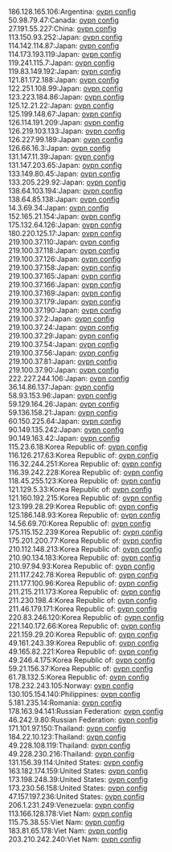 186.128.165.106:Argentina: [ovpn config](vpn/186_128_165_106.ovpn)  
50.98.79.47:Canada: [ovpn config](vpn/50_98_79_47.ovpn)  
27.191.55.227:China: [ovpn config](vpn/27_191_55_227.ovpn)  
113.150.93.252:Japan: [ovpn config](vpn/113_150_93_252.ovpn)  
114.142.114.87:Japan: [ovpn config](vpn/114_142_114_87.ovpn)  
114.173.193.119:Japan: [ovpn config](vpn/114_173_193_119.ovpn)  
119.241.115.7:Japan: [ovpn config](vpn/119_241_115_7.ovpn)  
119.83.149.192:Japan: [ovpn config](vpn/119_83_149_192.ovpn)  
121.81.172.188:Japan: [ovpn config](vpn/121_81_172_188.ovpn)  
122.251.108.99:Japan: [ovpn config](vpn/122_251_108_99.ovpn)  
123.223.184.86:Japan: [ovpn config](vpn/123_223_184_86.ovpn)  
125.12.21.22:Japan: [ovpn config](vpn/125_12_21_22.ovpn)  
125.199.148.67:Japan: [ovpn config](vpn/125_199_148_67.ovpn)  
126.114.191.209:Japan: [ovpn config](vpn/126_114_191_209.ovpn)  
126.219.103.133:Japan: [ovpn config](vpn/126_219_103_133.ovpn)  
126.227.99.189:Japan: [ovpn config](vpn/126_227_99_189.ovpn)  
126.66.16.3:Japan: [ovpn config](vpn/126_66_16_3.ovpn)  
131.147.11.39:Japan: [ovpn config](vpn/131_147_11_39.ovpn)  
131.147.203.65:Japan: [ovpn config](vpn/131_147_203_65.ovpn)  
133.149.80.45:Japan: [ovpn config](vpn/133_149_80_45.ovpn)  
133.205.229.92:Japan: [ovpn config](vpn/133_205_229_92.ovpn)  
138.64.103.194:Japan: [ovpn config](vpn/138_64_103_194.ovpn)  
138.64.85.138:Japan: [ovpn config](vpn/138_64_85_138.ovpn)  
14.3.69.34:Japan: [ovpn config](vpn/14_3_69_34.ovpn)  
152.165.21.154:Japan: [ovpn config](vpn/152_165_21_154.ovpn)  
175.132.64.126:Japan: [ovpn config](vpn/175_132_64_126.ovpn)  
180.220.125.17:Japan: [ovpn config](vpn/180_220_125_17.ovpn)  
219.100.37.110:Japan: [ovpn config](vpn/219_100_37_110.ovpn)  
219.100.37.118:Japan: [ovpn config](vpn/219_100_37_118.ovpn)  
219.100.37.126:Japan: [ovpn config](vpn/219_100_37_126.ovpn)  
219.100.37.158:Japan: [ovpn config](vpn/219_100_37_158.ovpn)  
219.100.37.165:Japan: [ovpn config](vpn/219_100_37_165.ovpn)  
219.100.37.166:Japan: [ovpn config](vpn/219_100_37_166.ovpn)  
219.100.37.169:Japan: [ovpn config](vpn/219_100_37_169.ovpn)  
219.100.37.179:Japan: [ovpn config](vpn/219_100_37_179.ovpn)  
219.100.37.190:Japan: [ovpn config](vpn/219_100_37_190.ovpn)  
219.100.37.2:Japan: [ovpn config](vpn/219_100_37_2.ovpn)  
219.100.37.24:Japan: [ovpn config](vpn/219_100_37_24.ovpn)  
219.100.37.29:Japan: [ovpn config](vpn/219_100_37_29.ovpn)  
219.100.37.54:Japan: [ovpn config](vpn/219_100_37_54.ovpn)  
219.100.37.56:Japan: [ovpn config](vpn/219_100_37_56.ovpn)  
219.100.37.81:Japan: [ovpn config](vpn/219_100_37_81.ovpn)  
219.100.37.90:Japan: [ovpn config](vpn/219_100_37_90.ovpn)  
222.227.244.106:Japan: [ovpn config](vpn/222_227_244_106.ovpn)  
36.14.86.137:Japan: [ovpn config](vpn/36_14_86_137.ovpn)  
58.93.153.96:Japan: [ovpn config](vpn/58_93_153_96.ovpn)  
59.129.164.26:Japan: [ovpn config](vpn/59_129_164_26.ovpn)  
59.136.158.21:Japan: [ovpn config](vpn/59_136_158_21.ovpn)  
60.150.225.64:Japan: [ovpn config](vpn/60_150_225_64.ovpn)  
90.149.135.242:Japan: [ovpn config](vpn/90_149_135_242.ovpn)  
90.149.163.42:Japan: [ovpn config](vpn/90_149_163_42.ovpn)  
115.23.6.18:Korea Republic of: [ovpn config](vpn/115_23_6_18.ovpn)  
116.126.217.63:Korea Republic of: [ovpn config](vpn/116_126_217_63.ovpn)  
116.32.244.251:Korea Republic of: [ovpn config](vpn/116_32_244_251.ovpn)  
116.39.242.228:Korea Republic of: [ovpn config](vpn/116_39_242_228.ovpn)  
118.45.255.123:Korea Republic of: [ovpn config](vpn/118_45_255_123.ovpn)  
121.129.5.33:Korea Republic of: [ovpn config](vpn/121_129_5_33.ovpn)  
121.160.192.215:Korea Republic of: [ovpn config](vpn/121_160_192_215.ovpn)  
123.199.28.29:Korea Republic of: [ovpn config](vpn/123_199_28_29.ovpn)  
125.186.148.93:Korea Republic of: [ovpn config](vpn/125_186_148_93.ovpn)  
14.56.69.70:Korea Republic of: [ovpn config](vpn/14_56_69_70.ovpn)  
175.115.152.239:Korea Republic of: [ovpn config](vpn/175_115_152_239.ovpn)  
175.201.200.77:Korea Republic of: [ovpn config](vpn/175_201_200_77.ovpn)  
210.112.148.213:Korea Republic of: [ovpn config](vpn/210_112_148_213.ovpn)  
210.90.134.183:Korea Republic of: [ovpn config](vpn/210_90_134_183.ovpn)  
210.97.94.93:Korea Republic of: [ovpn config](vpn/210_97_94_93.ovpn)  
211.117.242.78:Korea Republic of: [ovpn config](vpn/211_117_242_78.ovpn)  
211.177.100.96:Korea Republic of: [ovpn config](vpn/211_177_100_96.ovpn)  
211.215.211.173:Korea Republic of: [ovpn config](vpn/211_215_211_173.ovpn)  
211.230.198.4:Korea Republic of: [ovpn config](vpn/211_230_198_4.ovpn)  
211.46.179.171:Korea Republic of: [ovpn config](vpn/211_46_179_171.ovpn)  
220.83.246.120:Korea Republic of: [ovpn config](vpn/220_83_246_120.ovpn)  
221.140.172.66:Korea Republic of: [ovpn config](vpn/221_140_172_66.ovpn)  
221.159.29.20:Korea Republic of: [ovpn config](vpn/221_159_29_20.ovpn)  
49.161.243.39:Korea Republic of: [ovpn config](vpn/49_161_243_39.ovpn)  
49.165.82.221:Korea Republic of: [ovpn config](vpn/49_165_82_221.ovpn)  
49.246.4.175:Korea Republic of: [ovpn config](vpn/49_246_4_175.ovpn)  
59.21.156.37:Korea Republic of: [ovpn config](vpn/59_21_156_37.ovpn)  
61.78.132.5:Korea Republic of: [ovpn config](vpn/61_78_132_5.ovpn)  
178.232.243.105:Norway: [ovpn config](vpn/178_232_243_105.ovpn)  
130.105.154.140:Philippines: [ovpn config](vpn/130_105_154_140.ovpn)  
5.181.235.14:Romania: [ovpn config](vpn/5_181_235_14.ovpn)  
178.163.94.141:Russian Federation: [ovpn config](vpn/178_163_94_141.ovpn)  
46.242.9.80:Russian Federation: [ovpn config](vpn/46_242_9_80.ovpn)  
171.101.97.150:Thailand: [ovpn config](vpn/171_101_97_150.ovpn)  
184.22.10.123:Thailand: [ovpn config](vpn/184_22_10_123.ovpn)  
49.228.108.119:Thailand: [ovpn config](vpn/49_228_108_119.ovpn)  
49.228.230.216:Thailand: [ovpn config](vpn/49_228_230_216.ovpn)  
131.156.39.114:United States: [ovpn config](vpn/131_156_39_114.ovpn)  
163.182.174.159:United States: [ovpn config](vpn/163_182_174_159.ovpn)  
173.198.248.39:United States: [ovpn config](vpn/173_198_248_39.ovpn)  
173.230.56.158:United States: [ovpn config](vpn/173_230_56_158.ovpn)  
47.157.197.236:United States: [ovpn config](vpn/47_157_197_236.ovpn)  
206.1.231.249:Venezuela: [ovpn config](vpn/206_1_231_249.ovpn)  
113.166.128.178:Viet Nam: [ovpn config](vpn/113_166_128_178.ovpn)  
115.75.38.55:Viet Nam: [ovpn config](vpn/115_75_38_55.ovpn)  
183.81.65.178:Viet Nam: [ovpn config](vpn/183_81_65_178.ovpn)  
203.210.242.240:Viet Nam: [ovpn config](vpn/203_210_242_240.ovpn)  
